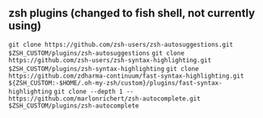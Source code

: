 ## zsh plugins (changed to fish shell, not currently using)

`git clone https://github.com/zsh-users/zsh-autosuggestions.git $ZSH_CUSTOM/plugins/zsh-autosuggestions`
`git clone https://github.com/zsh-users/zsh-syntax-highlighting.git $ZSH_CUSTOM/plugins/zsh-syntax-highlighting`
`git clone https://github.com/zdharma-continuum/fast-syntax-highlighting.git ${ZSH_CUSTOM:-$HOME/.oh-my-zsh/custom}/plugins/fast-syntax-highlighting`
`git clone --depth 1 -- https://github.com/marlonrichert/zsh-autocomplete.git $ZSH_CUSTOM/plugins/zsh-autocomplete`
